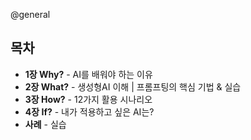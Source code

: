 @general

## 목차

- **1장 Why?** - AI를 배워야 하는 이유
- **2장 What?** - 생성형AI 이해 | 프롬프팅의 핵심 기법 & 실습
- **3장 How?** - 12가지 활용 시나리오
- **4장 If?** - 내가 적용하고 싶은 AI는?
- **사례** - 실습
